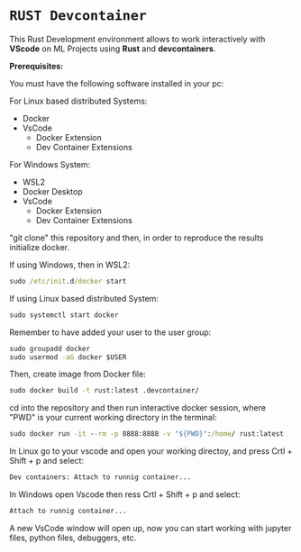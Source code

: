 # `RUST Devcontainer`

This Rust Development environment allows to work interactively with **VScode** on ML Projects using **Rust** and **devcontainers**.

**Prerequisites:** 

You must have the following software installed in your pc: 

For Linux based distributed Systems: 

- Docker 
- VsCode
    - Docker Extension
    - Dev Container Extensions

For Windows System:
- WSL2
- Docker Desktop
- VsCode
    - Docker Extension
    - Dev Container Extensions

"git clone" this repository and then, in order to reproduce the results initialize docker. 

If using Windows, then in WSL2:

```bat
sudo /etc/init.d/docker start
```

If using Linux based distributed System: 

```bat
sudo systemctl start docker
```
Remember to have added your user to the user group: 


```bat
sudo groupadd docker
sudo usermod -aG docker $USER
```
 
Then, create image from Docker file: 

```bat
sudo docker build -t rust:latest .devcontainer/
```

cd into the repository and then run interactive docker session, where "PWD" is your current working directory in the terminal:


```bat
sudo docker run -it --rm -p 8888:8888 -v "${PWD}":/home/ rust:latest
```

In Linux go to your vscode and open your working directoy, and press Crtl + Shift + p and select:

```bat
Dev containers: Attach to runnig container...
```

In Windows open Vscode then ress Crtl + Shift + p and select:

```bat
Attach to runnig container...
```

A new VsCode window will open up, now you can start working with jupyter files, python files, debuggers, etc. 